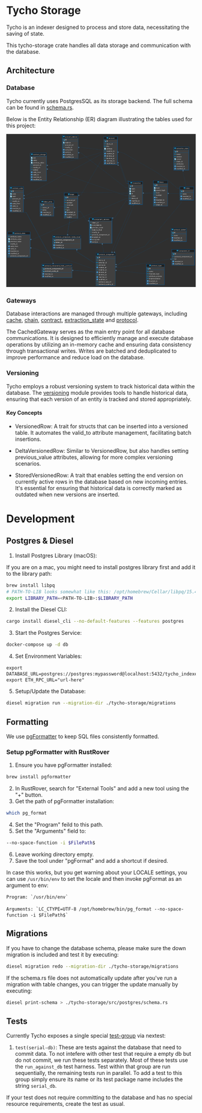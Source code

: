# Tycho Storage

Tycho is an indexer designed to process and store data, necessitating the saving of state. 

This tycho-storage crate handles all data storage and communication with the database.

## Architecture

### Database

Tycho currently uses PostgresSQL as its storage backend. The full schema can be found in [schema.rs](https://github.com/propeller-heads/tycho-indexer/blob/main/tycho-storage/src/postgres/schema.rs).

Below is the Entity Relationship (ER) diagram illustrating the tables used for this project:

[![Entity Relation Diagram](../assets/tycho_db_er.png)](https://drive.google.com/file/d/1IQvdsfwRtg-AqtLuJjyGM2s6bqJGuciK/view?usp=sharing)

### Gateways

Database interactions are managed through multiple gateways, including [cache](https://github.com/propeller-heads/tycho-indexer/blob/main/tycho-storage/src/postgres/cache.rs), [chain](https://github.com/propeller-heads/tycho-indexer/blob/main/tycho-storage/src/postgres/chain.rs), [contract](https://github.com/propeller-heads/tycho-indexer/blob/main/tycho-storage/src/postgres/contract.rs), [extraction_state](https://github.com/propeller-heads/tycho-indexer/blob/main/tycho-storage/src/postgres/extraction_state.rs) and [protocol](https://github.com/propeller-heads/tycho-indexer/blob/main/tycho-storage/src/postgres/protocol.rs). 

The CachedGateway serves as the main entry point for all database communications. It is designed to efficiently manage and execute database operations by utilizing an in-memory cache and ensuring data consistency through transactional writes. Writes are batched and deduplicated to improve performance and reduce load on the database.

### Versioning

Tycho employs a robust versioning system to track historical data within the database. The [versioning](https://github.com/propeller-heads/tycho-indexer/blob/main/tycho-storage/src/postgres/extraction_state.rs) module provides tools to handle historical data, ensuring that each version of an entity is tracked and stored appropriately.

#### Key Concepts
- VersionedRow: A trait for structs that can be inserted into a versioned table. It automates the valid_to attribute management, facilitating batch insertions.

- DeltaVersionedRow: Similar to VersionedRow, but also handles setting previous_value attributes, allowing for more complex versioning scenarios.

- StoredVersionedRow: A trait that enables setting the end version on currently active rows in the database based on new incoming entries. It's essential for ensuring that historical data is correctly marked as outdated when new versions are inserted.

# Development

## Postgres & Diesel

1. Install Postgres Library (macOS):

If you are on a mac, you might need to install postgres library first and add it to the library path:

```bash
brew install libpq
# PATH-TO-LIB looks somewhat like this: /opt/homebrew/Cellar/libpq/15.4/lib
export LIBRARY_PATH=<PATH-TO-LIB>:$LIBRARY_PATH
```

2. Install the Diesel CLI:

```bash
cargo install diesel_cli --no-default-features --features postgres
```

3. Start the Postgres Service:

```bash
docker-compose up -d db
```

4. Set Environment Variables:
```
export DATABASE_URL=postgres://postgres:mypassword@localhost:5432/tycho_indexer_0
export ETH_RPC_URL="url-here"

```

5. Setup/Update the Database:

```bash
diesel migration run --migration-dir ./tycho-storage/migrations
```

## Formatting

We use [pgFormatter](https://github.com/darold/pgFormatter) to keep SQL files consistently formatted.

### Setup pgFormatter with RustRover

1. Ensure you have pgFormatter installed:
```bash
brew install pgformatter
```
2. In RustRover, search for "External Tools" and add a new tool using the "+" button.
3. Get the path of pgFormatter installation:
```bash
which pg_format
```
4. Set the "Program" feild to this path.
5. Set the "Arguments" field to: 
```bash
--no-space-function -i $FilePath$
```
6. Leave working directory empty.
7. Save the tool under "pgFormat" and add a shortcut if desired.

In case this works, but you get warning about your LOCALE settings, you can use
`/usr/bin/env` to set the locale and then invoke pgFormat as an argument to env:

    Program: `/usr/bin/env`

    Arguments: `LC_CTYPE=UTF-8 /opt/homebrew/bin/pg_format --no-space-function -i $FilePath$`

## Migrations

If you have to change the database schema, please make sure the down migration is included and test it by executing:

```bash
diesel migration redo --migration-dir ./tycho-storage/migrations
```

If the schema.rs file does not automatically update after you've run a migration with table changes, you can trigger the update manually by executing:

```bash
diesel print-schema > ./tycho-storage/src/postgres/schema.rs
```

## Tests

Currently Tycho exposes a single special [test-group](https://nexte.st/book/test-groups.html) via nextest:

1. `test(serial-db)`: These are tests against the database that need to commit data. To not intefere with other test that require a empty db but do not commit, we run these tests separately. Most of these tests use the `run_against_db` test harness. Test within that group are run sequentially, the remaining tests run in parallel. To add a test to this group simply ensure its name or its test package name includes the string `serial_db`.

If your test does not require committing to the database and has no special resource requirements, create the test as usual.
